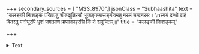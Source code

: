 +++
secondary_sources = [ "MSS_8970",]
jsonClass = "Subhaashita"
text = "कलङ्की निःशङ्कं परितपतु शीतद्युतिरसौ भुजङ्गव्यासङ्गीवमतु गरलं चन्दनरसः।  \nस्वयं दग्धो दाहं वितरतु मनोभूरपि भृशं जगत्प्राण प्राणानपहरसि किं ते समुचितम्॥"
title = "कलङ्की निःशङ्कम्"

+++

<details><summary>Text</summary>

कलङ्की निःशङ्कं परितपतु शीतद्युतिरसौ भुजङ्गव्यासङ्गीवमतु गरलं चन्दनरसः।  
स्वयं दग्धो दाहं वितरतु मनोभूरपि भृशं जगत्प्राण प्राणानपहरसि किं ते समुचितम्॥
</details>

